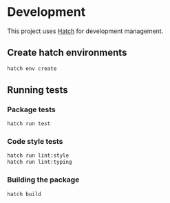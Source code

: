 # Development

This project uses [Hatch](https://hatch.pypa.io/latest/) for development management.

## Create hatch environments

```bash
hatch env create
```

## Running tests

### Package tests

```bash
hatch run test
```

### Code style tests

```bash
hatch run lint:style
hatch run lint:typing
```

### Building the package

```bash
hatch build
```

